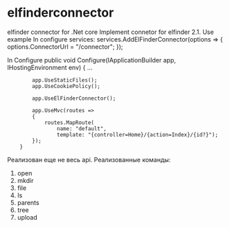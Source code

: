 # elfinderconnector
elfinder connector for .Net core
Implement connetor for elfinder 2.1.
Use example
  In configure services:
  services.AddElFinderConnector(options => {
    options.ConnectorUrl = "/connector";
  });
  
  In Configure
        public void Configure(IApplicationBuilder app, IHostingEnvironment env)
        {
            ...

            app.UseStaticFiles();
            app.UseCookiePolicy();

            app.UseElFinderConnector();

            app.UseMvc(routes =>
            {
                routes.MapRoute(
                    name: "default",
                    template: "{controller=Home}/{action=Index}/{id?}");
            });
        }
        
 Реализован еще не весь api.
 Реализованные команды:
 1. open
 2. mkdir
 3. file
 4. ls
 5. parents
 6. tree
 7. upload
